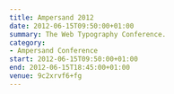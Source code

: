 ```yaml
---
title: Ampersand 2012
date: 2012-06-15T09:50:00+01:00
summary: The Web Typography Conference.
category:
- Ampersand Conference
start: 2012-06-15T09:50:00+01:00
end: 2012-06-15T18:45:00+01:00
venue: 9c2xrvf6+fg
---
```

